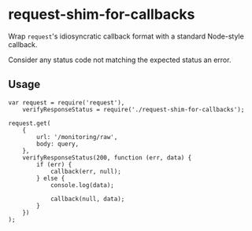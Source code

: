 request-shim-for-callbacks
==========================

Wrap `request`'s idiosyncratic callback format with a standard Node-style
callback.

Consider any status code not matching the expected status an error.

Usage
-----

```
var request = require('request'),
    verifyResponseStatus = require('./request-shim-for-callbacks');

request.get(
    {
        url: '/monitoring/raw',
        body: query,
    },
    verifyResponseStatus(200, function (err, data) {
        if (err) {
            callback(err, null);
        } else {
            console.log(data);

            callback(null, data);
        }
    })
);

```
